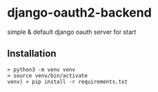 # django-oauth2-backend

simple & default django oauth server for start

## Installation

```
> python3 -m venv venv
> source venv/bin/activate
venv) > pip install -r requirements.txt
```
